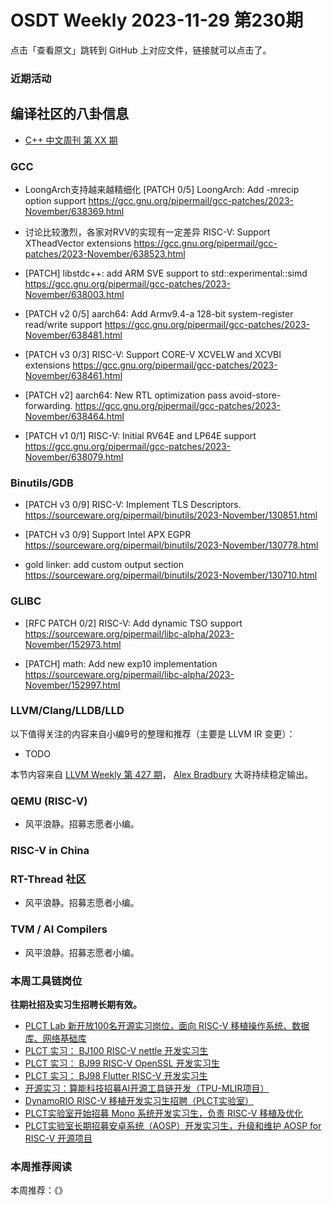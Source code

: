 # OSDT Weekly 2023-11-29 第230期

点击「查看原文」跳转到 GitHub 上对应文件，链接就可以点击了。

### 近期活动

## 编译社区的八卦信息

- [C++ 中文周刊 第 XX 期]()

### GCC

- LoongArch支持越来越精细化
  [PATCH 0/5] LoongArch: Add -mrecip option support
  https://gcc.gnu.org/pipermail/gcc-patches/2023-November/638369.html

- 讨论比较激烈，各家对RVV的实现有一定差异
  RISC-V: Support XTheadVector extensions
  https://gcc.gnu.org/pipermail/gcc-patches/2023-November/638523.html

- [PATCH] libstdc++: add ARM SVE support to std::experimental::simd
  https://gcc.gnu.org/pipermail/gcc-patches/2023-November/638003.html

- [PATCH v2 0/5] aarch64: Add Armv9.4-a 128-bit system-register read/write support
  https://gcc.gnu.org/pipermail/gcc-patches/2023-November/638481.html

- [PATCH v3 0/3] RISC-V: Support CORE-V XCVELW and XCVBI extensions
  https://gcc.gnu.org/pipermail/gcc-patches/2023-November/638461.html

- [PATCH v2] aarch64: New RTL optimization pass avoid-store-forwarding.
  https://gcc.gnu.org/pipermail/gcc-patches/2023-November/638464.html

- [PATCH v1 0/1] RISC-V: Initial RV64E and LP64E support
  https://gcc.gnu.org/pipermail/gcc-patches/2023-November/638079.html

### Binutils/GDB

- [PATCH v3 0/9] RISC-V: Implement TLS Descriptors.
  https://sourceware.org/pipermail/binutils/2023-November/130851.html

- [PATCH v3 0/9] Support Intel APX EGPR
  https://sourceware.org/pipermail/binutils/2023-November/130778.html

- gold linker: add custom output section
  https://sourceware.org/pipermail/binutils/2023-November/130710.html

### GLIBC

- [RFC PATCH 0/2] RISC-V: Add dynamic TSO support
  https://sourceware.org/pipermail/libc-alpha/2023-November/152973.html

- [PATCH] math: Add new exp10 implementation
  https://sourceware.org/pipermail/libc-alpha/2023-November/152997.html

### LLVM/Clang/LLDB/LLD

以下值得关注的内容来自小编9号的整理和推荐（主要是 LLVM IR 变更）：

- TODO

本节内容来自 [LLVM Weekly 第 427 期](http://llvmweekly.org/issue/427)，
[Alex Bradbury](https://www.linkedin.com/in/alex-bradbury/) 大哥持续稳定输出。

### QEMU (RISC-V)

- 风平浪静。招募志愿者小编。

### RISC-V in China

### RT-Thread 社区

- 风平浪静。招募志愿者小编。

### TVM / AI Compilers

- 风平浪静。招募志愿者小编。

### 本周工具链岗位

**往期社招及实习生招聘长期有效。**

- [PLCT Lab 新开放100名开源实习岗位，面向 RISC-V 移植操作系统、数据库、网络基础库](https://mp.weixin.qq.com/s/ebvIxcplB8Jtw18LMoXTTQ)
- [PLCT 实习： BJ100 RISC-V nettle 开发实习生](https://mp.weixin.qq.com/s/GEUKRlxILFpdHQbv-yxWQQ)
- [PLCT 实习： BJ99 RISC-V OpenSSL 开发实习生](https://mp.weixin.qq.com/s/pzy6sbW50r3aLw3Dt36oBQ)
- [PLCT 实习： BJ98 Flutter RISC-V 开发实习生](https://mp.weixin.qq.com/s/gQYT_rhtLE8jGg6WWAztDA)
- [开源实习：算能科技招募AI开源工具链开发（TPU-MLIR项目）](https://mp.weixin.qq.com/s/IBJh0ip4k11PzIMZecsWSw)
- [DynamoRIO RISC-V 移植开发实习生招聘（PLCT实验室）](https://mp.weixin.qq.com/s/J_5TjT6DOqeOXJXQI5VQxw)
- [PLCT实验室开始招募 Mono 系统开发实习生，负责 RISC-V 移植及优化](https://mp.weixin.qq.com/s/whEW7Hay1jIP1tBzIPay1A)
- [PLCT实验室长期招募安卓系统（AOSP）开发实习生，升级和维护 AOSP for RISC-V 开源项目](https://mp.weixin.qq.com/s/dJP2cEB1nex2inR5c-cJog)


### 本周推荐阅读

本周推荐：《》
